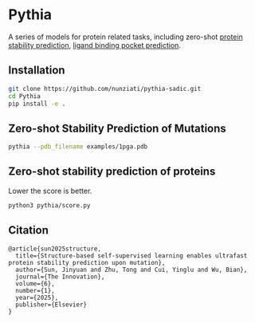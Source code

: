 # Pythia
A series of models for protein related tasks, including zero-shot [protein stability prediction](pythia/), [ligand binding pocket prediction](pythia-pocket/).

## Installation

```bash
git clone https://github.com/nunziati/pythia-sadic.git
cd Pythia
pip install -e .
```

## Zero-shot Stability Prediction of Mutations

```bash
pythia --pdb_filename examples/1pga.pdb 
```

## Zero-shot stability prediction of proteins
Lower the score is better.
```bash
python3 pythia/score.py
```

## Citation
```text
@article{sun2025structure,
  title={Structure-based self-supervised learning enables ultrafast protein stability prediction upon mutation},
  author={Sun, Jinyuan and Zhu, Tong and Cui, Yinglu and Wu, Bian},
  journal={The Innovation},
  volume={6},
  number={1},
  year={2025},
  publisher={Elsevier}
}
```
